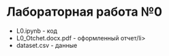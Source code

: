 # Лабораторная работа №0
<ul>
  <li>L0.ipynb - код</li>
  <li>L0_Otchet.docx.pdf - оформленный отчет/li>
  <li>dataset.csv - данные</li>
</ul>

